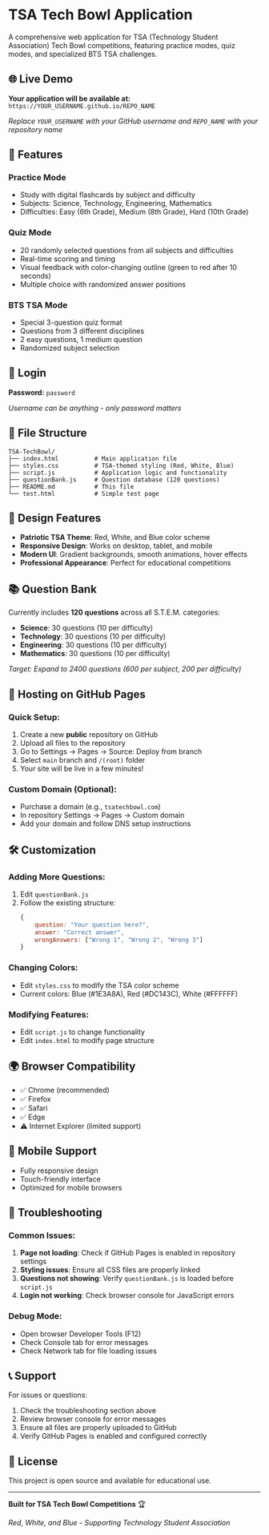 # TSA Tech Bowl Application

A comprehensive web application for TSA (Technology Student Association) Tech Bowl competitions, featuring practice modes, quiz modes, and specialized BTS TSA challenges.

## 🌐 Live Demo

**Your application will be available at:** `https://YOUR_USERNAME.github.io/REPO_NAME`

*Replace `YOUR_USERNAME` with your GitHub username and `REPO_NAME` with your repository name*

## 🚀 Features

### **Practice Mode**
- Study with digital flashcards by subject and difficulty
- Subjects: Science, Technology, Engineering, Mathematics
- Difficulties: Easy (6th Grade), Medium (8th Grade), Hard (10th Grade)

### **Quiz Mode**
- 20 randomly selected questions from all subjects and difficulties
- Real-time scoring and timing
- Visual feedback with color-changing outline (green to red after 10 seconds)
- Multiple choice with randomized answer positions

### **BTS TSA Mode**
- Special 3-question quiz format
- Questions from 3 different disciplines
- 2 easy questions, 1 medium question
- Randomized subject selection

## 🔐 Login

**Password:** `password`

*Username can be anything - only password matters*

## 📁 File Structure

```
TSA-TechBowl/
├── index.html          # Main application file
├── styles.css          # TSA-themed styling (Red, White, Blue)
├── script.js           # Application logic and functionality
├── questionBank.js     # Question database (120 questions)
├── README.md           # This file
└── test.html           # Simple test page
```

## 🎨 Design Features

- **Patriotic TSA Theme**: Red, White, and Blue color scheme
- **Responsive Design**: Works on desktop, tablet, and mobile
- **Modern UI**: Gradient backgrounds, smooth animations, hover effects
- **Professional Appearance**: Perfect for educational competitions

## 📚 Question Bank

Currently includes **120 questions** across all S.T.E.M. categories:
- **Science**: 30 questions (10 per difficulty)
- **Technology**: 30 questions (10 per difficulty)  
- **Engineering**: 30 questions (10 per difficulty)
- **Mathematics**: 30 questions (10 per difficulty)

*Target: Expand to 2400 questions (600 per subject, 200 per difficulty)*

## 🚀 Hosting on GitHub Pages

### **Quick Setup:**
1. Create a new **public** repository on GitHub
2. Upload all files to the repository
3. Go to Settings → Pages → Source: Deploy from branch
4. Select `main` branch and `/(root)` folder
5. Your site will be live in a few minutes!

### **Custom Domain (Optional):**
- Purchase a domain (e.g., `tsatechbowl.com`)
- In repository Settings → Pages → Custom domain
- Add your domain and follow DNS setup instructions

## 🛠️ Customization

### **Adding More Questions:**
1. Edit `questionBank.js`
2. Follow the existing structure:
   ```javascript
   {
       question: "Your question here?",
       answer: "Correct answer",
       wrongAnswers: ["Wrong 1", "Wrong 2", "Wrong 3"]
   }
   ```

### **Changing Colors:**
- Edit `styles.css` to modify the TSA color scheme
- Current colors: Blue (#1E3A8A), Red (#DC143C), White (#FFFFFF)

### **Modifying Features:**
- Edit `script.js` to change functionality
- Edit `index.html` to modify page structure

## 🌍 Browser Compatibility

- ✅ Chrome (recommended)
- ✅ Firefox
- ✅ Safari
- ✅ Edge
- ⚠️ Internet Explorer (limited support)

## 📱 Mobile Support

- Fully responsive design
- Touch-friendly interface
- Optimized for mobile browsers

## 🔧 Troubleshooting

### **Common Issues:**

1. **Page not loading**: Check if GitHub Pages is enabled in repository settings
2. **Styling issues**: Ensure all CSS files are properly linked
3. **Questions not showing**: Verify `questionBank.js` is loaded before `script.js`
4. **Login not working**: Check browser console for JavaScript errors

### **Debug Mode:**
- Open browser Developer Tools (F12)
- Check Console tab for error messages
- Check Network tab for file loading issues

## 📞 Support

For issues or questions:
1. Check the troubleshooting section above
2. Review browser console for error messages
3. Ensure all files are properly uploaded to GitHub
4. Verify GitHub Pages is enabled and configured correctly

## 📄 License

This project is open source and available for educational use.

---

**Built for TSA Tech Bowl Competitions** 🏆

*Red, White, and Blue - Supporting Technology Student Association*
